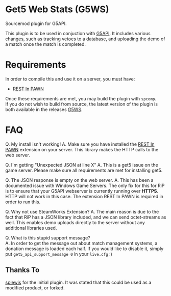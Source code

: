 # Get5 Web Stats (G5WS)
Sourcemod plugin for G5API.

This plugin is to be used in conjuction with [G5API](https://github.com/PhlexPlexico/G5API). It includes various changes, such as tracking vetoes to a database, and uploading the demo of a match once the match is completed.

# Requirements
In order to compile this and use it on a server, you must have:

- [REST In PAWN](https://github.com/ErikMinekus/sm-ripext)

Once these requirements are met, you may build the plugin with `spcomp`.  
If you do not wish to build from source, the latest version of the 
plugin is both available in the releases [G5WS](https://github.com/PhlexPlexico/G5WS/releases/download/latest/get5_apistats.smx).

# FAQ
Q. My install isn't working!
A. Make sure you have installed the [REST In PAWN](https://github.com/ErikMinekus/sm-ripext) extension on your server. This library makes the HTTP calls to the web server.

Q. I'm getting "Unexpected JSON at line X"
A. This is a get5 issue on the game server. Please make sure all requirements are met for installing get5.

Q. The JSON response is empty on the web server.
A. This has been a documented issue with Windows Game Servers. The only fix for this for RiP is to ensure that your G5API webserver is currently running over **HTTPS**. HTTP will not work in this case.
The extension REST In PAWN is required in order to run this.

Q. Why not use SteamWorks Extension?
A. The main reason is due to the fact that RiP has a JSON library included, and we can send octet-streams as well. This enables demo uploads directly to the server without any additional libraries used.

Q. What is this stupid support message?  
A. In order to get the message out about match management systems, a donation message is loaded each half. If you would like to disable it, simply put `get5_api_support_message 0` in your `live.cfg` :)

## Thanks To
[splewis](https://github.com/splewis) for the initial plugin. It was stated that this could be used as a modified product, or forked. 

